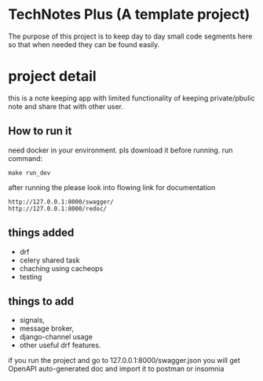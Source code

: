 # TechNotes Plus (A template project)

The purpose of this project is to keep day to day small code segments here so that when needed they can be found easily.

# project detail

this is a note keeping app with limited functionality of keeping private/pbulic note and share that with other user.

## How to run it

need docker in your environment. pls download it before running. run command:

```
make run_dev
```

after running the please look into flowing link for documentation

```
http://127.0.0.1:8000/swagger/
http://127.0.0.1:8000/redoc/
```

## things added

- drf
- celery shared task
- chaching using cacheops
- testing

## things to add

- signals,
- message broker,
- django-channel usage
- other useful drf features.

if you run the project and go to
127.0.0.1:8000/swagger.json
you will get OpenAPI  auto-generated doc and import it to postman or insomnia
